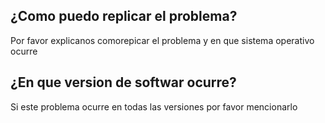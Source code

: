 ## ¿Como puedo replicar el problema?
Por favor explicanos comorepicar el problema y en que sistema operativo ocurre
## ¿En que version de softwar ocurre?
Si este problema ocurre en todas las versiones por favor mencionarlo

